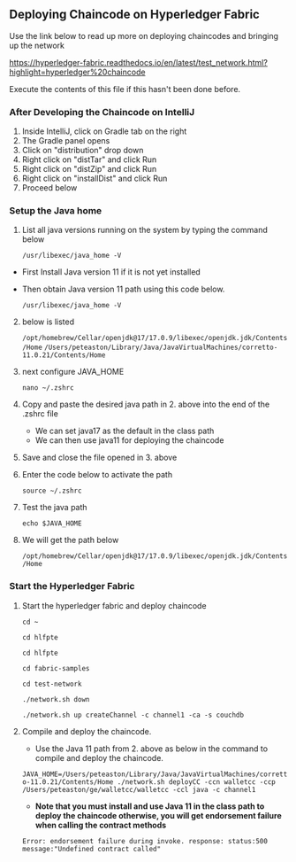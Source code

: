 ## Deploying Chaincode on Hyperledger Fabric 

Use the link below to read up more on deploying chaincodes and bringing up the network


https://hyperledger-fabric.readthedocs.io/en/latest/test_network.html?highlight=hyperledger%20chaincode

Execute the contents of this file if this hasn't been done before.

### After Developing the Chaincode on IntelliJ

1. Inside IntelliJ, click on Gradle tab on the right
2. The Gradle panel opens
3. Click on "distribution" drop down
4. Right click on "distTar" and click Run
5. Right click on "distZip" and click Run
6. Right click on "installDist" and click Run
7. Proceed below

### Setup the Java home
1. List all java versions running on the system by typing the command below
    
    ```/usr/libexec/java_home -V```

- First Install Java version 11 if it is not yet installed
- Then obtain Java version 11 path using this code below.

    ```/usr/libexec/java_home -V```

2. below is listed
    
    ```/opt/homebrew/Cellar/openjdk@17/17.0.9/libexec/openjdk.jdk/Contents/Home```
    ```/Users/peteaston/Library/Java/JavaVirtualMachines/corretto-11.0.21/Contents/Home```

3. next configure JAVA_HOME
    
    ```nano ~/.zshrc```
4. Copy and paste the desired java path in 2. above into the end of the .zshrc file
    - We can set java17 as the default in the class path
    - We can then use java11 for deploying the chaincode

5. Save and close the file opened in 3. above
6. Enter the code below to activate the path
    
    ```source ~/.zshrc```
7. Test the java path
    
    ```echo $JAVA_HOME```
8. We will get the path below
    
    ```/opt/homebrew/Cellar/openjdk@17/17.0.9/libexec/openjdk.jdk/Contents/Home```


### Start the Hyperledger Fabric
1. Start the hyperledger fabric and deploy chaincode

    ```cd ~```
    
    
    ```cd hlfpte```

    
    ```cd hlfpte```
    
    
    ```cd fabric-samples```
    
    
    ```cd test-network```

    
    ```./network.sh down```
    
    
    ```./network.sh up createChannel -c channel1 -ca -s couchdb ```
    
2. Compile and deploy the chaincode. 
    
    - Use the Java 11 path from 2. above as below in the command to compile and deploy the chaincode.

    ```JAVA_HOME=/Users/peteaston/Library/Java/JavaVirtualMachines/corretto-11.0.21/Contents/Home ./network.sh deployCC -ccn walletcc -ccp /Users/peteaston/ge/walletcc/walletcc -ccl java -c channel1```
    
    - **Note that you must install and use Java 11 in the class path to deploy the chaincode otherwise, you will get endorsement failure when calling the contract methods**

    ```Error: endorsement failure during invoke. response: status:500 message:"Undefined contract called"```
